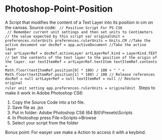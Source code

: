 # Photoshop-Point-Position
A Script that modifies the content of a Text Layer into its position in cm on the canvas.
Source code:
<code>
// Position Script For PS CS6 </n>
// Remember current unit settings and then set units to Centimeters
// the value expected by this script
var originalUnit = preferences.rulerUnits
preferences.rulerUnits = Units.CM
//Take the active document
var docRef = app.activeDocument
//Take the active layer
var artLayerRef = docRef.activeLayer
artLayerRef.kind = LayerKind.TEXT
// Set the contents of the text layer to the position of the origin of the layer.
var textItemRef = artLayerRef.textItem
textItemRef.contents = Math.floor(textItemRef.position[0] * 100) / 100 + " " + Math.floor(textItemRef.position[1] * 100) / 100
// Release references
docRef = null
artLayerRef = null
textItemRef = null
// Restore original ruler unit setting
app.preferences.rulerUnits = originalUnit
</code>
Steps to make it work in Adobe Photoshop CS6:
  1. Copy the Source Code into a txt file.
  2. Save file as .jsx
  3. Put in folder: Adobe Photoshop CS6 (64 Bit)\Presets\Scripts
  4. In Photoshop press File->Scripts->Browse
  5. Select your script from the folder
  
Bonus point: For easyer use make a Action to access it with a keybind.
